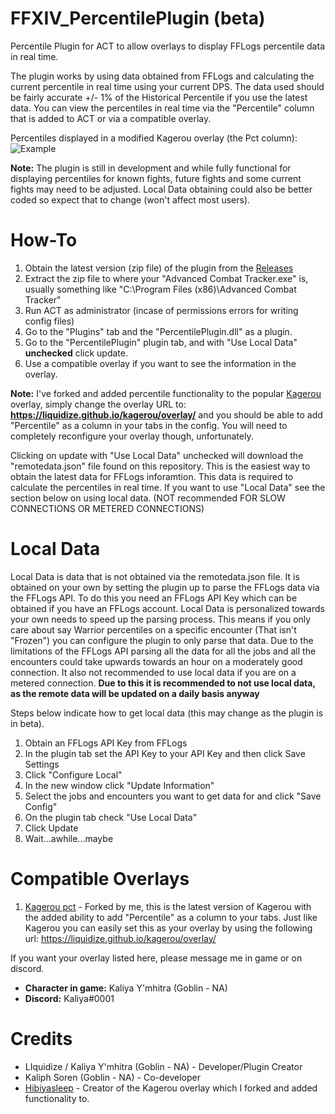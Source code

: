 # FFXIV_PercentilePlugin (beta)
Percentile Plugin for ACT to allow overlays to display FFLogs percentile data in real time.

The plugin works by using data obtained from FFLogs and calculating the current percentile in real time using your current DPS. The data used should be fairly accurate +/- 1% of the Historical Percentile if you use the latest data. You can view the percentiles in real time via the "Percentile" column that is added to ACT or via a compatible overlay.

Percentiles displayed in a modified Kagerou overlay (the Pct column):
![Example](https://i.imgur.com/lrgGFzG.png)

**Note:** The plugin is still in development and while fully functional for displaying percentiles for known fights, future fights and some current fights may need to be adjusted. Local Data obtaining could also be better coded so expect that to change (won't affect most users).

# How-To

1. Obtain the latest version (zip file) of the plugin from the [Releases](https://github.com/Liquidize/FFXIV_PercentilePlugin/releases)
2. Extract the zip file to where your "Advanced Combat Tracker.exe" is, usually something like "C:\Program Files (x86)\Advanced Combat Tracker"
3. Run ACT as administrator (incase of permissions errors for writing config files)
4. Go to the "Plugins" tab and the "PercentilePlugin.dll" as a plugin.
5. Go to the "PercentilePlugin" plugin tab, and with "Use Local Data" **unchecked** click update.
6. Use a compatible overlay if you want to see the information in the overlay.

**Note:** I've forked and added percentile functionality to the popular [Kagerou](https://github.com/hibiyasleep/kagerou) overlay, simply change the overlay URL to: **https://liquidize.github.io/kagerou/overlay/** and you should be able to add "Percentile" as a column in your tabs in the config. You will need to completely reconfigure your overlay though, unfortunately.


Clicking on update with "Use Local Data" unchecked will download the "remotedata.json" file found on this repository. This is the easiest way to obtain the latest data for FFLogs inforamtion. This data is required to calculate the percentiles in real time. If you want to use "Local Data" see the section below on using local data. (NOT recommended FOR SLOW CONNECTIONS OR METERED CONNECTIONS)

# Local Data

Local Data is data that is not obtained via the remotedata.json file. It is obtained on your own by setting the plugin up to parse the FFLogs data via the FFLogs API. To do this you need an FFLogs API Key which can be obtained if you have an FFLogs account. Local Data is personalized towards your own needs to speed up the parsing process. This means if you only care about say Warrior percentiles on a specific encounter (That isn't "Frozen") you can configure the plugin to only parse that data. Due to the limitations of the FFLogs API parsing all the data for all the jobs and all the encounters could take upwards towards an hour on a moderately good connection. It also not recommended to use local data if you are on a metered connection. **Due to this it is recommended to not use local data, as the remote data will be updated on a daily basis anyway**

Steps below indicate how to get local data (this may change as the plugin is in beta).

1. Obtain an FFLogs API Key from FFLogs
2. In the plugin tab set the API Key to your API Key and then click Save Settings
3. Click "Configure Local"
4. In the new window click "Update Information"
5. Select the jobs and encounters you want to get data for and click "Save Config"
6. On the plugin tab check "Use Local Data"
7. Click Update
8. Wait...awhile...maybe

# Compatible Overlays

1. [Kagerou pct](https://github.com/Liquidize/kagerou) - Forked by me, this is the latest version of Kagerou with the added ability to add "Percentile" as a column to your tabs. Just like Kagerou you can easily set this as your overlay by using the following url: https://liquidize.github.io/kagerou/overlay/


If you want your overlay listed here, please message me in game or on discord.

* **Character in game:** Kaliya Y'mhitra (Goblin - NA)
* **Discord:** Kaliya#0001

# Credits

* LIquidize / Kaliya Y'mhitra (Goblin - NA) - Developer/Plugin Creator
* Kaliph Soren (Goblin - NA) - Co-developer
* [Hibiyasleep](https://github.com/hibiyasleep) - Creator of the Kagerou overlay which I forked and added functionality to.
